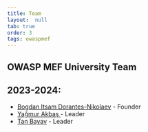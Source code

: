 ```yaml
---
title: Team
layout:  null
tab: true
order: 3
tags: owaspmef
---
```


## OWASP MEF University Team


## 2023-2024:
* [Bogdan Itsam Dorantes-Nikolaev](https://www.linkedin.com/in/bogdan-dorantes/) - Founder
* [Yağmur Akbaş ](https://www.linkedin.com/in/yaagmurakbas/) - Leader
* [Tan Bayav](https://www.linkedin.com/in/tanbyv/) - Leader
